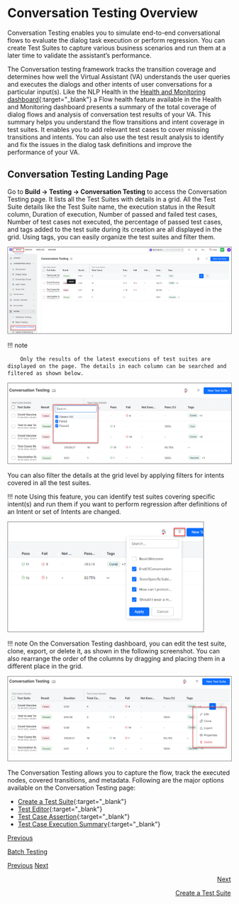 
# **Conversation Testing Overview**

Conversation Testing enables you to simulate end-to-end conversational flows to evaluate the dialog task execution or perform regression. You can create Test Suites to capture various business scenarios and run them at a later time to validate the assistant’s performance.

The Conversation testing framework tracks the transition coverage and determines how well the Virtual Assistant (VA) understands the user queries and executes the dialogs and other intents of user conversations for a particular input(s). Like the NLP Health in the [Health and Monitoring dashboard](../../virtual-assistants-health-and-monitoring/){:target="_blank"} a Flow health feature available in the Health and Monitoring dashboard presents a summary of the total coverage of dialog flows and analysis of conversation test results of your VA. This summary helps you understand the flow transitions and intent coverage in test suites. It enables you to add relevant test cases to cover missing transitions and intents. You can also use the test result analysis to identify and fix the issues in the dialog task definitions and improve the performance of your VA.
<br>

## Conversation Testing Landing Page

Go to **Build → Testing → Conversation Testing** to access the Conversation Testing page. It lists all the Test Suites with details in a grid. All the Test Suite details like the Test Suite name, the execution status in the Result column, Duration of execution, Number of passed and failed test cases, Number of test cases not executed, the percentage of passed test cases, and tags added to the test suite during its creation are all displayed in the grid. Using tags, you can easily organize the test suites and filter them.

<img src="../images/ct-main.png" alt="Conversation Testing Landing" title="Conversation Testing Landing" style="border: 1px solid gray; zoom:50%;"/> 

!!! note

        Only the results of the latest executions of test suites are displayed on the page. The details in each column can be searched and filtered as shown below.

<img src="../images/ct-filter.png" alt="Search" title="Search" style="border: 1px solid gray; zoom:50%;"/> 



You can also filter the details at the grid level by applying filters for intents covered in all the test suites.

!!! note
        Using this feature, you can identify test suites covering specific intent(s) and run them if you want to perform regression after definitions of an Intent or set of Intents are changed.

<img src="../images/ct-set-filter.png" alt="Filter Details" title="Filter Details" style="border: 1px solid gray; zoom:50%;"/> 


!!! note
        On the Conversation Testing dashboard, you can edit the test suite, clone, export, or delete it, as shown in the following screenshot. You can also rearrange the order of the columns by dragging and placing them in a different place in the grid.

<img src="../images/ct-testcase-edit.png" alt="Edit Test Suite" title="Edit Test Suite" style="border: 1px solid gray; zoom:50%;"/> 


The Conversation Testing allows you to capture the flow, track the executed nodes, covered transitions, and metadata. Following are the major options available on the Conversation Testing page:

* [Create a Test Suite](https://developer.kore.ai/docs/bots/test-your-bot/create-a-test-suite/){:target="_blank"}
* [Test Editor](https://developer.kore.ai/docs/bots/test-your-bot/test-editor/){:target="_blank"}
* [Test Case Assertion](https://developer.kore.ai/docs/bots/test-your-bot/test-case-assertion/){:target="_blank"}
* [Test Case Execution Summary](https://developer.kore.ai/docs/bots/test-your-bot/test-case-execution-summary/){:target="_blank"}

[Previous](../../batch-testing/)

[Batch Testing](https://docsinternal-kore.github.io/docs/xo/automation/testing/regression-testing/batch-testing/)

<p>
<a href="../../batch-testing/" target="_blank" style="text-align: left">Previous</a>
<a href="https://developer.kore.ai/docs/bots/test-your-bot/create-a-test-suite" target="_blank" style="text-align: right">Next</a>
</p>

<p style="text-align: right">
<a href="https://docsinternal-kore.github.io/docs/xo/automation/testing/regression-testing/batch-testing/">
</a></p>


<p style="text-align: right">
<a href="https://developer.kore.ai/docs/bots/test-your-bot/create-a-test-suite/">Next</a></p>


<p style="text-align: right">
<a href="https://developer.kore.ai/docs/bots/test-your-bot/create-a-test-suite/">Create a Test Suite</a></p>

